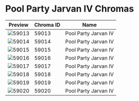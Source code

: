 # Pool Party Jarvan IV Chromas



| Preview | Chroma ID | Name |
|---------|-----------|------|
| ![59013](https://raw.communitydragon.org/latest/plugins/rcp-be-lol-game-data/global/default/v1/champion-chroma-images/59/59013.png) | 59013 | Pool Party Jarvan IV |
| ![59014](https://raw.communitydragon.org/latest/plugins/rcp-be-lol-game-data/global/default/v1/champion-chroma-images/59/59014.png) | 59014 | Pool Party Jarvan IV |
| ![59015](https://raw.communitydragon.org/latest/plugins/rcp-be-lol-game-data/global/default/v1/champion-chroma-images/59/59015.png) | 59015 | Pool Party Jarvan IV |
| ![59016](https://raw.communitydragon.org/latest/plugins/rcp-be-lol-game-data/global/default/v1/champion-chroma-images/59/59016.png) | 59016 | Pool Party Jarvan IV |
| ![59017](https://raw.communitydragon.org/latest/plugins/rcp-be-lol-game-data/global/default/v1/champion-chroma-images/59/59017.png) | 59017 | Pool Party Jarvan IV |
| ![59018](https://raw.communitydragon.org/latest/plugins/rcp-be-lol-game-data/global/default/v1/champion-chroma-images/59/59018.png) | 59018 | Pool Party Jarvan IV |
| ![59019](https://raw.communitydragon.org/latest/plugins/rcp-be-lol-game-data/global/default/v1/champion-chroma-images/59/59019.png) | 59019 | Pool Party Jarvan IV |
| ![59020](https://raw.communitydragon.org/latest/plugins/rcp-be-lol-game-data/global/default/v1/champion-chroma-images/59/59020.png) | 59020 | Pool Party Jarvan IV |